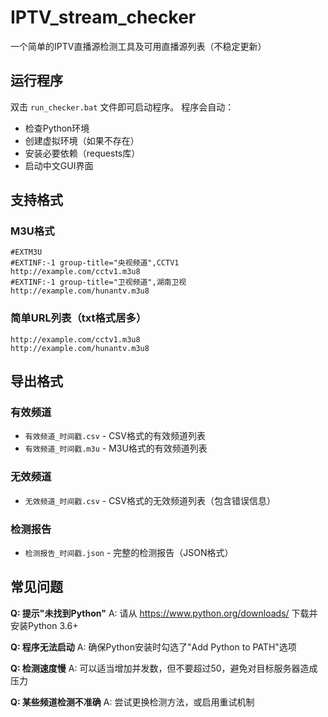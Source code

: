 # IPTV_stream_checker
一个简单的IPTV直播源检测工具及可用直播源列表（不稳定更新）


## 运行程序
双击 `run_checker.bat` 文件即可启动程序。
程序会自动：
- 检查Python环境
- 创建虚拟环境（如果不存在）
- 安装必要依赖（requests库）
- 启动中文GUI界面

## 支持格式
### M3U格式
```
#EXTM3U
#EXTINF:-1 group-title="央视频道",CCTV1
http://example.com/cctv1.m3u8
#EXTINF:-1 group-title="卫视频道",湖南卫视
http://example.com/hunantv.m3u8
```
### 简单URL列表（txt格式居多）
```
http://example.com/cctv1.m3u8
http://example.com/hunantv.m3u8
```

## 导出格式
### 有效频道
- `有效频道_时间戳.csv` - CSV格式的有效频道列表
- `有效频道_时间戳.m3u` - M3U格式的有效频道列表
### 无效频道
- `无效频道_时间戳.csv` - CSV格式的无效频道列表（包含错误信息）
### 检测报告
- `检测报告_时间戳.json` - 完整的检测报告（JSON格式）

## 常见问题

**Q: 提示"未找到Python"**
A: 请从 https://www.python.org/downloads/ 下载并安装Python 3.6+

**Q: 程序无法启动**
A: 确保Python安装时勾选了"Add Python to PATH"选项

**Q: 检测速度慢**
A: 可以适当增加并发数，但不要超过50，避免对目标服务器造成压力

**Q: 某些频道检测不准确**
A: 尝试更换检测方法，或启用重试机制
